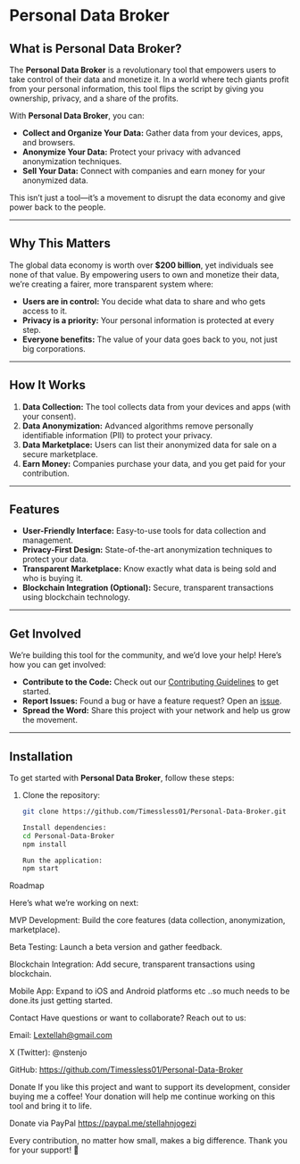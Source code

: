 # **Personal Data Broker**

## **What is Personal Data Broker?**
The **Personal Data Broker** is a revolutionary tool that empowers users to take control of their data and monetize it. In a world where tech giants profit from your personal information, this tool flips the script by giving you ownership, privacy, and a share of the profits.

With **Personal Data Broker**, you can:
- **Collect and Organize Your Data:** Gather data from your devices, apps, and browsers.
- **Anonymize Your Data:** Protect your privacy with advanced anonymization techniques.
- **Sell Your Data:** Connect with companies and earn money for your anonymized data.

This isn’t just a tool—it’s a movement to disrupt the data economy and give power back to the people.

---

## **Why This Matters**
The global data economy is worth over **$200 billion**, yet individuals see none of that value. By empowering users to own and monetize their data, we’re creating a fairer, more transparent system where:
- **Users are in control:** You decide what data to share and who gets access to it.
- **Privacy is a priority:** Your personal information is protected at every step.
- **Everyone benefits:** The value of your data goes back to you, not just big corporations.

---

## **How It Works**
1. **Data Collection:** The tool collects data from your devices and apps (with your consent).
2. **Data Anonymization:** Advanced algorithms remove personally identifiable information (PII) to protect your privacy.
3. **Data Marketplace:** Users can list their anonymized data for sale on a secure marketplace.
4. **Earn Money:** Companies purchase your data, and you get paid for your contribution.

---

## **Features**
- **User-Friendly Interface:** Easy-to-use tools for data collection and management.
- **Privacy-First Design:** State-of-the-art anonymization techniques to protect your data.
- **Transparent Marketplace:** Know exactly what data is being sold and who is buying it.
- **Blockchain Integration (Optional):** Secure, transparent transactions using blockchain technology.

---

## **Get Involved**
We’re building this tool for the community, and we’d love your help! Here’s how you can get involved:
- **Contribute to the Code:** Check out our [Contributing Guidelines](CONTRIBUTING.md) to get started.
- **Report Issues:** Found a bug or have a feature request? Open an [issue](https://github.com/Timessless01/Personal-Data-Broker/issues).
- **Spread the Word:** Share this project with your network and help us grow the movement.

---

## **Installation**
To get started with **Personal Data Broker**, follow these steps:
1. Clone the repository:
   ```bash
   git clone https://github.com/Timessless01/Personal-Data-Broker.git
   
   Install dependencies:
   cd Personal-Data-Broker
   npm install
   
   Run the application:
   npm start
   
  Roadmap
  
   Here’s what we’re working on next:

MVP Development: Build the core features (data collection, anonymization, marketplace).

Beta Testing: Launch a beta version and gather feedback.

Blockchain Integration: Add secure, transparent transactions using blockchain.

Mobile App: Expand to iOS and Android platforms etc ..so much needs to be done.its just getting started.

Contact
Have questions or want to collaborate? Reach out to us:

Email: Lextellah@gmail.com

X (Twitter): @nstenjo

GitHub: https://github.com/Timessless01/Personal-Data-Broker

Donate
If you like this project and want to support its development, consider buying me a coffee! Your donation will help me continue working on this tool and bring it to life.

Donate via PayPal https://paypal.me/stellahnjogezi

Every contribution, no matter how small, makes a big difference. Thank you for your support! 💙

